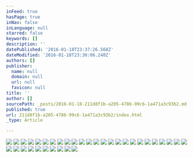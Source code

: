 ```yaml
---
inFeed: true
hasPage: true
inNav: false
inLanguage: null
starred: false
keywords: []
description: ''
datePublished: '2016-01-18T23:37:26.568Z'
dateModified: '2016-01-18T23:30:06.240Z'
authors: []
publisher:
  name: null
  domain: null
  url: null
  favicon: null
title: ''
author: []
sourcePath: _posts/2016-01-18-211d8f1b-a205-4786-99c6-1a471a3c93b2.md
published: true
url: 211d8f1b-a205-4786-99c6-1a471a3c93b2/index.html
_type: Article

---
```

![](https://the-grid-user-content.s3-us-west-2.amazonaws.com/4405e623-a757-4d9b-a92b-ef681f66c1c2.png)
![](https://the-grid-user-content.s3-us-west-2.amazonaws.com/f1a88a4f-f47e-45aa-88a1-6fa0bf3578e2.png)
![](https://the-grid-user-content.s3-us-west-2.amazonaws.com/f3e8c349-2c7e-4976-93be-0bf732c0b439.png)
![](https://the-grid-user-content.s3-us-west-2.amazonaws.com/e5fd4b77-a17a-4bb8-85e2-c15b54db996a.png)
![](https://the-grid-user-content.s3-us-west-2.amazonaws.com/ba80bbae-e12d-45cb-bef3-411a9474f8d7.png)
![](https://the-grid-user-content.s3-us-west-2.amazonaws.com/69afc83f-9642-429e-883b-bfb242160575.png)
![](https://the-grid-user-content.s3-us-west-2.amazonaws.com/9f9cf2ba-6d66-4e4c-afe6-616dfcc58e59.png)
![](https://the-grid-user-content.s3-us-west-2.amazonaws.com/2524841b-4e34-443c-98e8-17189dbeff9b.png)
![](https://the-grid-user-content.s3-us-west-2.amazonaws.com/4bfb05cd-941d-4cb6-8c19-afcb7e8f1297.png)
![](https://the-grid-user-content.s3-us-west-2.amazonaws.com/13d29466-95a9-4384-a160-cf46540861e6.png)
![](https://the-grid-user-content.s3-us-west-2.amazonaws.com/d39054a8-4763-4b6d-bda7-18a6837904b9.png)
![](https://the-grid-user-content.s3-us-west-2.amazonaws.com/7f595f21-75b6-440b-8a02-843e6f7e7308.png)
![](https://the-grid-user-content.s3-us-west-2.amazonaws.com/132cdf52-c3f4-4159-b224-d1605c9e48e1.png)
![](https://the-grid-user-content.s3-us-west-2.amazonaws.com/15139a70-cd15-413a-8117-b3ebcb661683.png)
![](https://the-grid-user-content.s3-us-west-2.amazonaws.com/310e8e49-b61e-422d-9a7a-d2346d874f36.png)
![](https://the-grid-user-content.s3-us-west-2.amazonaws.com/3e1ca20b-9917-43ed-ac65-62d28f3d6678.png)
![](https://the-grid-user-content.s3-us-west-2.amazonaws.com/fb1ab073-c2ab-423e-831b-459e6b20201c.png)
![](https://the-grid-user-content.s3-us-west-2.amazonaws.com/169f1300-af84-45f6-a4a8-a7c9c024ab68.png)
![](https://the-grid-user-content.s3-us-west-2.amazonaws.com/f78b36ca-72f8-4b4f-9990-2286c9172b6f.png)
![](https://the-grid-user-content.s3-us-west-2.amazonaws.com/5149e735-17ef-40c5-babf-c922cacf36e4.png)
![](https://the-grid-user-content.s3-us-west-2.amazonaws.com/27b03bab-f8f0-4f12-9e33-366d71f7f514.png)
![](https://the-grid-user-content.s3-us-west-2.amazonaws.com/0b71b51b-4643-431a-890e-47da70025b04.png)
![](https://the-grid-user-content.s3-us-west-2.amazonaws.com/d7ceb0b8-3d65-4b92-8984-9532b4270c60.png)
![](https://the-grid-user-content.s3-us-west-2.amazonaws.com/89d724a6-b335-4113-b36f-674ad7af3168.png)
![](https://the-grid-user-content.s3-us-west-2.amazonaws.com/c69cb802-7c42-41ce-8341-e8bf8f2aaae4.png)
![](https://the-grid-user-content.s3-us-west-2.amazonaws.com/b3dd8f0a-df1b-4bc4-b198-a8eb55359fed.png)
![](https://the-grid-user-content.s3-us-west-2.amazonaws.com/d1c10a7b-7322-43dd-9030-50109ee76b74.png)
![](https://the-grid-user-content.s3-us-west-2.amazonaws.com/bba07a5e-0e34-484e-a587-e66c54d77f78.png)
![](https://the-grid-user-content.s3-us-west-2.amazonaws.com/8f5eb113-7bac-45ba-9432-99659feec52d.png)
![](https://the-grid-user-content.s3-us-west-2.amazonaws.com/5c6b6156-241e-47ef-b193-aff5b3219709.png)
![](https://the-grid-user-content.s3-us-west-2.amazonaws.com/9a776150-e13a-471c-a696-821fba48f0b9.png)
![](https://the-grid-user-content.s3-us-west-2.amazonaws.com/7564ae15-453b-4eeb-a801-4df3eb421936.png)
![](https://the-grid-user-content.s3-us-west-2.amazonaws.com/ba24bf24-05a1-418f-8d8e-51575dffb5f6.png)
![](https://the-grid-user-content.s3-us-west-2.amazonaws.com/be85915d-438a-4242-bb15-6023b735a62c.png)
![](https://the-grid-user-content.s3-us-west-2.amazonaws.com/ce0e1ca5-a455-4fc9-8b2e-5c054d89cf30.png)
